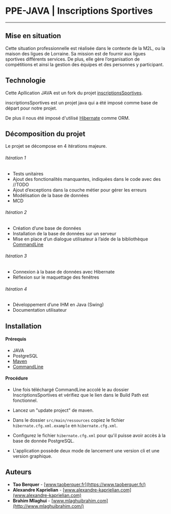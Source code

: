 
# PPE-JAVA | Inscriptions Sportives
***

## Mise en situation 
Cette situation professionnelle est réalisée dans le contexte de la M2L, ou la maison des ligues de Lorraine. Sa mission est de fournir aux ligues sportives différents services. De plus, elle gère l’organisation de compétitions et ainsi la gestion des équipes et des personnes y participant. 

## Technologie 

Cette Apllication JAVA est un fork du projet [inscriptionsSportives](https://github.com/alexandreMesle/inscriptionsSportives).

inscriptionsSportives est un projet java qui a été imposé comme base de départ pour notre projet.

De plus il nous été imposé d'utilisé [Hibernate](https://hibernate.org/) comme ORM. 

## Décomposition du projet

Le projet se décompose en 4 itérations majeure.

###### Itération 1
- Tests unitaires
- Ajout des fonctionalités manquantes, indiquées dans le code avec des //TODO
- Ajout d’exceptions dans la couche métier pour gérer les erreurs
- Modélisation de la base de données
- MCD

###### Itération 2
  - Création d’une base de données
  - Installation de la base de données sur un serveur
  - Mise en place d’un dialogue utilisateur à l’aide de la bibliothèque [CommandLine](https://github.com/alexandreMesle/CommandLine)
  
###### Itération 3
  - Connexion à la base de données avec Hibernate
  - Réflexion sur le maquettage des fenêtres

###### Itération 4
  - Développement d’une IHM en Java (Swing)
  - Documentation utilisateur

  
## Installation 

#### Prérequis
* JAVA
* PostgreSQL
* [Maven](https://maven.apache.org/)
* [CommandLine](https://github.com/alexandreMesle/CommandLine) 

#### Procédure
- Une fois téléchargé CommandLine accolé le au dossier InscriptionsSportives et vérifiez que le lien dans le Build Path est fonctionnel.

- Lancez un "update project" de maven.

- Dans le dossier `src/main/ressources` copiez le fichier `hibernate.cfg.xml.example` en `hibernate.cfg.xml`.

- Configurez le fichier `hibernate.cfg.xml` pour qu'il puisse avoir accès à la base de donnée PostgreSQL.

- L'application possède deux mode de lancement une version cli et une version graphique. 
## Auteurs

* **Tao Berquer** - [www.taoberquer.fr](https://www.taoberquer.fr/)
* **Alexandre Kaprielian** - [www.alexandre-kaprielian.com](www.alexandre-kaprielian.com)
* **Brahim Mlaghui** - [www.mlaghuibrahim.com](http://www.mlaghuibrahim.com/)
